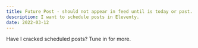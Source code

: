 ```yaml
---
title: Future Post - should not appear in feed until is today or past.
description: I want to schedule posts in Eleventy.
date: 2022-03-12
---
```


Have I cracked scheduled posts? Tune in for more.
